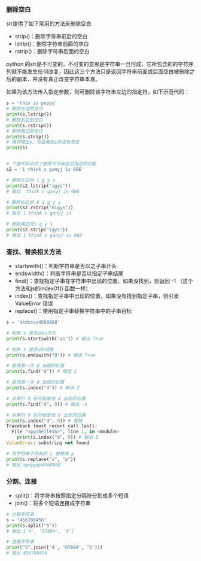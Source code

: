 ### 删除空白

str提供了如下常用的方法来删除空白
- strip()：删除字符串前后的空白
- lstrip()：删除字符串前面的空白
- rstrip()：删除字符串后面的空白
  
python 的str是不可变的，不可变的意思是字符串一旦形成，它所包含的的字符序列就不能发生任何改变，因此这三个方法只是返回字符串前面或后面空白被删除之后的副本，并没有真正改变字符串本身。

如果为该方法传入指定参数，则可删除该字符串左边的指定符，如下示范代码：
```python
s = 'this is puppy'
# 删除左边的空白
print(s.lstrip())
# 删除右边的空白
print(s.rstrip())
# 删除两边的空白
print(s.strip())
# 再次输出s，将会看到s并没有改变
print(s)


# 下面代码示范了删除字符串前后指定的功能
s2 = 'i think s ganyj is 666'

# 删除左边的 i g y s
print(s2.lstrip("igys"))
# 输出  think s ganyj is 666

# 删除右边的 6 i g y s
print(s2.rstrip("6igys"))
# 输出 i think s ganyj is 

# 删除两边的i g y s
print(s2.strip("igys"))
# 输出 i think s ganyj is 666
```

### 查找、替换相关方法

- startswith()：判断字符串是否以之子串开头
- endswidth()：判断字符串是否以指定子串结尾 
- find()：查找指定子串在字符串中出现的位置，如果没找到，则返回 -1 （这个方法和js的indexOf() 函数一样）
- index()：查找指定子串中出现的位置，如果没有找到指定子串，则引发 ValueError 错误
- replace()：使用指定子串替换字符串中的子串目标


```python
s = 'asdssss4568888'

# 判断 s 是否以as开头
print(s.startswith("as")) # 输出 True

# 判断 s 是否以8结尾
print(s.endswith("8")) # 输出 True

# 查找第一次 d 出现的位置
print(s.find("d")) # 输出 2

# 查找第一次 d 出现的位置
print(s.index("d")) # 输出 2

# 从索引 9 处开始查找 d 出现的位置
print(s.find("d", 9)) # 输出 -1

# 从索引 9 处开始查找 d 出现的位置
print(s.index("d", 9)) # 报错
Traceback (most recent call last):
  File "<pyshell#35>", line 1, in <module>
    print(s.index("d", 9)) # 输出 2
ValueError: substring not found

# 将字符串中所有的 s 替换成 p
print(s.replace("s", "p"))
# 输出 apdpppp4568888
```

### 分割、连接

- split()：将字符串按照指定分隔符分割成多个短语
- join()：将多个短语连接成字符串

```python
# 分割字符串
s = "456789456"
print(s.split("5"))
# 输出 ['4', '67894', '6']

# 连接字符串 
print("5".join(['4', '67894', '6']))
# 输出 456789456

```
